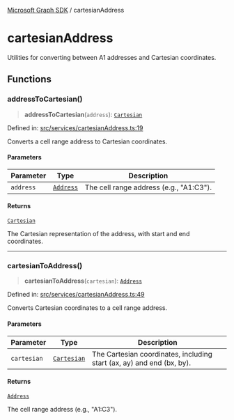 [Microsoft Graph SDK](README.md) / cartesianAddress

# cartesianAddress

Utilities for converting between A1 addresses and Cartesian coordinates.

## Functions

### addressToCartesian()

> **addressToCartesian**(`address`): [`Cartesian`](Cartesian.md#cartesian)

Defined in: [src/services/cartesianAddress.ts:19](https://github.com/Future-Secure-AI/microsoft-graph/blob/main/src/services/cartesianAddress.ts#L19)

Converts a cell range address to Cartesian coordinates.

#### Parameters

| Parameter | Type | Description |
| ------ | ------ | ------ |
| `address` | [`Address`](Address.md#address) | The cell range address (e.g., "A1:C3"). |

#### Returns

[`Cartesian`](Cartesian.md#cartesian)

The Cartesian representation of the address, with start and end coordinates.

***

### cartesianToAddress()

> **cartesianToAddress**(`cartesian`): [`Address`](Address.md#address)

Defined in: [src/services/cartesianAddress.ts:49](https://github.com/Future-Secure-AI/microsoft-graph/blob/main/src/services/cartesianAddress.ts#L49)

Converts Cartesian coordinates to a cell range address.

#### Parameters

| Parameter | Type | Description |
| ------ | ------ | ------ |
| `cartesian` | [`Cartesian`](Cartesian.md#cartesian) | The Cartesian coordinates, including start (ax, ay) and end (bx, by). |

#### Returns

[`Address`](Address.md#address)

The cell range address (e.g., "A1:C3").
